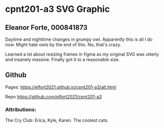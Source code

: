 # cpnt201-a3 SVG Graphic 
## Eleanor Forte, 000841873

Daytime and nighttime changes in grumpy owl. 
Apparently this is all I do now. Might hate owls by the end of this.
No, that's crazy.

Learned a lot about resizing frames in figma as my original SVG was utterly and insanely massive. Finally got it to a reasonable size. 

## Github
Pages: https://elfort2021.github.io/cpnt201-a3/alt.html

Repo
https://github.com/elfort2021/cpnt201-a3

### Attributions: 
The Cry Club: Erica, Kyle, Karen. The coolest cats. 


